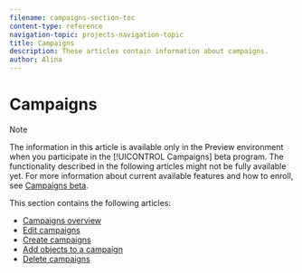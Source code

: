 ```yaml
---
filename: campaigns-section-toc
content-type: reference
navigation-topic: projects-navigation-topic
title: Campaigns
description: These articles contain information about campaigns. 
author: Alina
---
```


# Campaigns

>[!NOTE]
>
>The information in this article is available only in the Preview environment when you participate in the [!UICONTROL Campaigns] beta program. The functionality described in the following articles might not be fully available yet. For more information about current available features and how to enroll, see  [Campaigns beta](../../product-announcements/betas/campaign-object-beta.md).

This section contains the following articles:

* [Campaigns overview](campaigns-overview.md) 
* [Edit campaigns](edit-campaigns.md)
* [Create campaigns](create-campaigns.md)
* [Add objects to a campaign](add-objects-to-a-campaign.md)
* [Delete campaigns](delete-campaigns.md) 
<!--
* [Manage campaign finances](manage-campaign-finances.md) 
* [Share a campaign](share-a-campaign.md)
-->
<!--the name of the object might change - change it everywhere and in the metadata. -->
